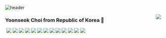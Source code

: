 ![header](https://capsule-render.vercel.app/api?type=waving&color=auto&height=300&section=header&text=Yoonseok's%20GitHub&fontSize=70&animation=fadeIn&fontAlignY=38&desc=Hello%20World&descAlignY=51&descAlign=62)

<!-- ![header](https://capsule-render.vercel.app/api?type=모양&color=auto&height=높이&section=header&text=텍스트&fontSize=폰트크기) -->
  <img align="right" src="https://github-readme-stats.vercel.app/api/top-langs/?username=YOONSEOK1997&theme=dracula&exclude_repo=Computer-Science-Engineering&layout=compact&langs_count=10"/>
 

  ###  Yoonseok Choi from Republic of Korea 👋






 <img src="https://img.shields.io/badge/JavaScript-FFCA28?style=flat-square&logo=JavaScript&logoColor=white"/>
<img src="https://img.shields.io/badge/Java-FC4C02?style=flat-square&logo=Spring Boot&logoColor=white">
<img src="https://img.shields.io/badge/React-9cf?style=flat-square&logo=React&logoColor=white">
<img src="https://img.shields.io/badge/Css-yellow?style=flat-square&logo=Css&logoColor=white">
<img src="https://img.shields.io/badge/HTML-critical?style=flat-square&logo=HTML&logoColor=white">
<img src="https://img.shields.io/badge/JSP-blue?style=flat-square&logo=jsp&logoColor=white">
<img src="https://img.shields.io/badge/MySQL-4479A1?style=flat-square&logo=MySQL&logoColor=white">
<img src="https://img.shields.io/badge/Eclipse-purple?style=flat-square&logo=eclipse&logoColor=white">
<img src="https://img.shields.io/badge/SpringBoot-6DB33F?style=flat-square&logo=Spring&logoColwhitor=white">
<img src="https://img.shields.io/badge/VSC-blue?style=flat-square&logo=VisualStudioCode&logoColor=white">
<img src="https://img.shields.io/badge/Oracle-orange?style=flat-square&logo=Oracle&logoColor=white">
<img src="https://img.shields.io/badge/DevonModelArchitect-blue?style=flat-square&logo=eclipse&logoColor=white">
<img src="https://img.shields.io/badge/Figma-blueviolet?style=flat-square&logo=Figma&logoColor=white">
  </div>

